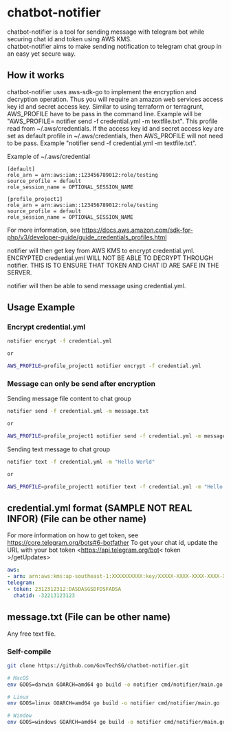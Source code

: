 # chatbot-notifier

chatbot-notifier is a tool for sending message with telegram bot while securing chat id and token using AWS KMS.<br/>
chatbot-notifier aims to make sending notification to telegram chat group in an easy yet secure way.

## How it works

chatbot-notifier uses aws-sdk-go to implement the encryption and decryption operation. Thus you will require an amazon web services access key id and secret access key. Similar to using terraform or terragrunt, AWS_PROFILE have to be pass in the command line. Example will be "AWS_PROFILE=<PROFILE NAME> notifier send -f credential.yml -m textfile.txt". This profile read from ~/.aws/credentials. If the access key id and secret access key are set as default profile in ~/.aws/credentials, then AWS_PROFILE will not need to be pass. Example "notifier send -f credential.yml -m textfile.txt".

Example of ~/.aws/credential

```aws
[default]
role_arn = arn:aws:iam::123456789012:role/testing
source_profile = default
role_session_name = OPTIONAL_SESSION_NAME

[profile_project1]
role_arn = arn:aws:iam::123456789012:role/testing
source_profile = default
role_session_name = OPTIONAL_SESSION_NAME
```

For more information, see <https://docs.aws.amazon.com/sdk-for-php/v3/developer-guide/guide_credentials_profiles.html> 

notifier will then get key from AWS KMS to encrypt credential.yml. ENCRYPTED credential.yml WILL NOT BE ABLE TO DECRYPT THROUGH notifier. THIS IS TO ENSURE THAT TOKEN AND CHAT ID ARE SAFE IN THE SERVER. <br/>

notifier will then be able to send message using credential.yml. <br/>

## Usage Example

### Encrypt credential.yml

```bash
notifier encrypt -f credential.yml

or

AWS_PROFILE=profile_project1 notifier encrypt -f credential.yml
```

### Message can only be send after encryption

Sending message file content to chat group

```bash
notifier send -f credential.yml -m message.txt

or

AWS_PROFILE=profile_project1 notifier send -f credential.yml -m message.txt

```

Sending text message to chat group

```bash
notifier text -f credential.yml -m "Hello World"

or

AWS_PROFILE=profile_project1 notifier text -f credential.yml -m "Hello World"

```

## credential.yml format (SAMPLE NOT REAL INFOR) (File can be other name)

For more information on how to get token, see <https://core.telegram.org/bots#6-botfather>
To get your chat id, update the URL with your bot token <https://api.telegram.org/bot< token >/getUpdates>

```yaml
aws:
- arn: arn:aws:kms:ap-southeast-1:XXXXXXXXXX:key/XXXXX-XXXX-XXXX-XXXX-XXXXXXXXXXX
telegram:
- token: 2312312312:DASDASGSDFDSFADSA
  chatid: -32213123123
```

## message.txt (File can be other name)

Any free text file.

### Self-compile

```bash
git clone https://github.com/GovTechSG/chatbot-notifier.git

# MacOS
env GOOS=darwin GOARCH=amd64 go build -o notifier cmd/notifier/main.go

# Linux
env GOOS=linux GOARCH=amd64 go build -o notifier cmd/notifier/main.go

# Window
env GOOS=windows GOARCH=amd64 go build -o notifier cmd/notifier/main.go
```
